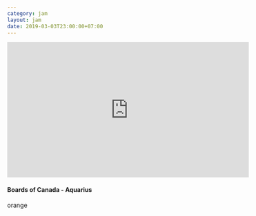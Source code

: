 ```yaml
---
category: jam
layout: jam
date: 2019-03-03T23:00:00+07:00
---
```


<iframe width="560" height="315" src="https://www.youtube-nocookie.com/embed/St-mEIhvKOI" frameborder="0" allowfullscreen></iframe>

#### Boards of Canada - Aquarius

orange
